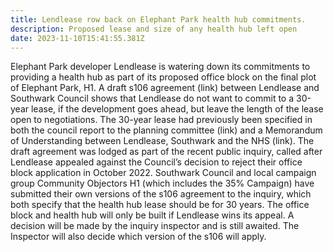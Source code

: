 ```yaml
---
title: Lendlease row back on Elephant Park health hub commitments.
description: Proposed lease and size of any health hub left open
date: 2023-11-10T15:41:55.381Z
---
```

Elephant Park developer Lendlease is watering down its commitments to providing a health hub as part of its proposed office block on the final plot of Elephant Park, H1.
A draft s106 agreement (link) between Lendlease and Southwark Council shows that Lendlease do not want to commit to a 30-year lease, if the development goes ahead, but leave the length of the lease open to negotiations.  The 30-year lease had previously been specified in both the council report to the planning committee (link) and a Memorandum of Understanding between Lendlease, Southwark and the NHS (link).
The draft agreement was lodged as part of the recent public inquiry, called after Lendlease appealed against the Council’s decision to reject their office block application in October 2022.  Southwark Council and local campaign group Community Objectors H1 (which includes the 35% Campaign) have submitted their own versions of the s106 agreement to the inquiry, which both specify that the health hub lease should be for 30 years.
The office block and health hub will only be built if Lendlease wins its appeal.  A decision will be made by the inquiry inspector and is still awaited.  The Inspector will also decide which version of the s106 will apply.